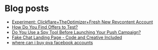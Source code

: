 # Blog posts
<!-- BLOG-POST-LIST:START -->
- [Experiment: Clickflare+TheOptimizer+Fresh New Revcontent Account](https://afflift.com/f/threads/experiment-clickflare-theoptimizer-fresh-new-revcontent-account.10545/)
- [How Do You Find Offers to Test?](https://afflift.com/f/threads/how-do-you-find-offers-to-test.10678/)
- [Do You Use a Spy Tool Before Launching Your Push Campaign?](https://afflift.com/f/threads/do-you-use-a-spy-tool-before-launching-your-push-campaign.10677/)
- [Fake Chat Landing Page - Code and Creative Included](https://afflift.com/f/threads/fake-chat-landing-page-code-and-creative-included.3884/)
- [where can i buy pva facebook accounts](https://afflift.com/f/threads/where-can-i-buy-pva-facebook-accounts.10688/)
<!-- BLOG-POST-LIST:END -->
